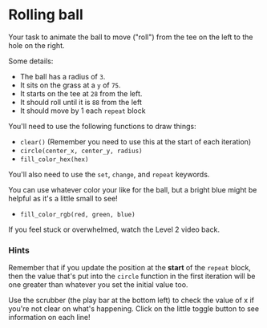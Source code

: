 # Rolling ball

Your task to animate the ball to move ("roll") from the tee on the left to the hole on the right.

Some details:

- The ball has a radius of `3`.
- It sits on the grass at a `y` of `75`.
- It starts on the tee at `28` from the left.
- It should roll until it is `88` from the left
- It should move by 1 each `repeat` block

You'll need to use the following functions to draw things:

- `clear()` (Remember you need to use this at the start of each iteration)
- `circle(center_x, center_y, radius)`
- `fill_color_hex(hex)`

You'll also need to use the `set`, `change`, and `repeat` keywords.

You can use whatever color your like for the ball, but a bright blue might be helpful as it's a little small to see!

- `fill_color_rgb(red, green, blue)`

If you feel stuck or overwhelmed, watch the Level 2 video back.

### Hints

Remember that if you update the position at the **start** of the `repeat` block, then the value that's put into the `circle` function in the first iteration will be one greater than whatever you set the initial value too.

Use the scrubber (the play bar at the bottom left) to check the value of x if you're not clear on what's happening. Click on the little toggle button to see information on each line!
